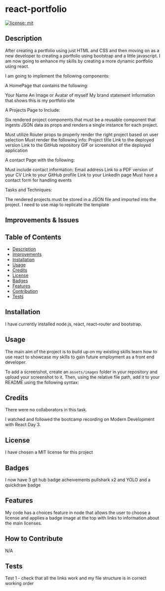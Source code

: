 # react-portfolio

[![license: mit](https://img.shields.io/badge/MIT-License__for__MIT-yellowgreen)](https://opensource.org/license/mit/)

## Description
<a id="description"></a>

After creating a portfolio using just HTML and CSS and then moving on as a new developer to creating a portfolio using bootstrap and a little javascript. I am now going to enhance my skills by creating a more dynamic portfolio using react.

I am going to implement the following components:

A HomePage that contains the following:

Your Name
An Image or Avatar of myself
My brand statement
Information that shows this is my portfolio site

A Projects Page to Include:

Six rendered project components that must be a reusable component that ingests JSON data as props and renders a single instance for each project.

Must utilize Router props to properly render the right project based on user selection
Must render the following info:
Project title
Link to the deployed version
Link to the GitHub repository
GIF or screenshot of the deployed application

A contact Page with the following:

Must include contact information:
Email address
Link to a PDF version of your CV
Link to your GitHub profile
Link to your LinkedIn page
Must have a contact form for handling events


Tasks and Techniques:

The rendered projects must be stored in a JSON file and imported into the project.
I need to use map to replicate the template



## Improvements & Issues
<a id="improvements"></a>



## Table of Contents

- [Description](#description)
- [Improvements](#improvements)
- [Installation](#installation)
- [Usage](#usage)
- [Credits](#credits)
- [License](#license)
- [Badges](#badges)
- [Features](#features)
- [Contribution](#how-to-contribute)
- [Tests](#tests)

## Installation
<a id="installation"></a>

I have currently installed node.js, react, react-router and bootstrap.

## Usage
<a id="usage"></a>

The main aim of the project is to build up on my existing skills learn how to use react to showcase my skills to gain future employment as a front end developer.



To add a screenshot, create an `assets/images` folder in your repository and upload your screenshot to it. Then, using the relative file path, add it to your README using the following syntax:





## Credits
<a id="credits"></a>

There were no collaborators in this task.

I watched and followed the bootcamp recording on Modern Development with React Day 3.





## License
<a id="license"></a>

I have chosen a MIT license for this project


## Badges
<a id="badges"></a>

I now have 3 git hub badge acheivements pullshark x2 and YOLO and a quickdraw badge

## Features
<a id="features"></a>

My code has a choices feature in node that allows the user to choose a license and applies a badge image at the top with links to information about the main licenses.

## How to Contribute
<a id="contribution"></a>

N/A

## Tests
<a id="tests"></a>

Test 1 - check that all the links work and my file structure is in correct working order
